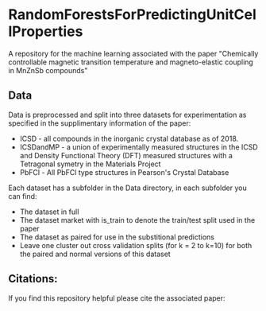 # RandomForestsForPredictingUnitCellProperties

A repository for the machine learning associated with the paper "Chemically controllable magnetic transition temperature and magneto-elastic coupling in MnZnSb compounds"

## Data

Data is preprocessed and split into three datasets for experimentation as specified in the supplimentary information of the paper:

* ICSD - all compounds in the inorganic crystal database as of 2018.
* ICSDandMP - a union of experimentally measured structures in the ICSD and Density Functional Theory (DFT) measured structures with a Tetragonal symetry in the Materials Project
* PbFCl - All PbFCl type structures in Pearson's Crystal Database

Each dataset has a subfolder in the Data directory, in each subfolder you can find:

* The dataset in full
* The dataset market with is_train to denote the train/test split used in the paper
* The dataset as paired for use in the substitional predictions
* Leave one cluster out cross validation splits (for k = 2 to k=10) for both the paired and normal versions of this dataset


## Citations:
If you find this repository helpful please cite the associated paper:

